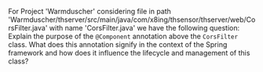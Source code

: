 For Project 'Warmduscher' considering file in path 'Warmduscher/thserver/src/main/java/com/x8ing/thsensor/thserver/web/CorsFilter.java' with name 'CorsFilter.java' we have the following question: 
Explain the purpose of the `@Component` annotation above the `CorsFilter` class. What does this annotation signify in the context of the Spring framework and how does it influence the lifecycle and management of this class?